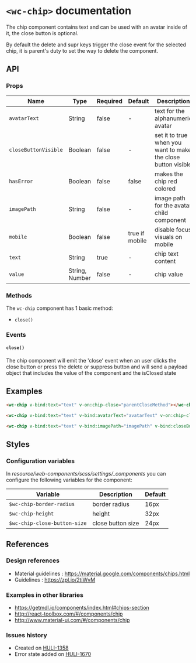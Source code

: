 # `<wc-chip>` documentation

The chip component contains text and can be used with an avatar inside of it, the close button is optional.

By default the delete and supr keys trigger the close event for the selected chip, it is parent's duty to set the way to delete the component.

## API

### Props

| Name | Type | Required | Default | Description
| --- | --- | --- | --- | ---
| `avatarText` | String | false | - | text for the alphanumeric avatar
| `closeButtonVisible` | Boolean | false | - | set it to true when you want to make the close button visible
| `hasError` | Boolean | false | false | makes the chip red colored
| `imagePath` | String | false | - | image path for the avatar child component
| `mobile` | Boolean | false  | true if mobile | disable focus visuals on mobile
| `text` | String | true | - | chip text content
| `value` | String, Number | false | - | chip value

### Methods

The `wc-chip` component has 1 basic method:

- `close()`

### Events

#### `close()`

The chip component will emit the 'close' event when an user clicks the close button or press the delete or suppress button and will send a payload object that includes the value of the component and the isClosed state

## Examples

``` html
<wc-chip v-bind:text="text" v-on:chip-close="parentCloseMethod"></wc-chip>

<wc-chip v-bind:text="text" v-bind:avatarText="avatarText" v-on:chip-close="parentCloseMethod"></wc-chip>

<wc-chip v-bind:text="text" v-bind:imagePath="imagePath" v-bind:closeButtonVisible="closeButtonVisible" v-on:chip-close="parentCloseMethod"></wc-chip>
```
## Styles

### Configuration variables

In *resource/web-components/scss/settings/_components* you can configure the following variables for the component:

| Variable | Description | Default
| --- | --- | ---
| `$wc-chip-border-radius` | border radius | 16px
| `$wc-chip-height` | height | 32px
| `$wc-chip-close-button-size` | close button size | 24px

## References

### Design references

* Material guidelines : https://material.google.com/components/chips.html
* Guidelines : https://zpl.io/2tiWvM

### Examples in other libraries

* https://getmdl.io/components/index.html#chips-section
* http://react-toolbox.com/#/components/chip
* http://www.material-ui.com/#/components/chip

### Issues history

* Created on [HULI-1358](https://hulihealth.atlassian.net/browse/HULI-1358)
* Error state added on [HULI-1670](https://hulihealth.atlassian.net/browse/HULI-1670)
